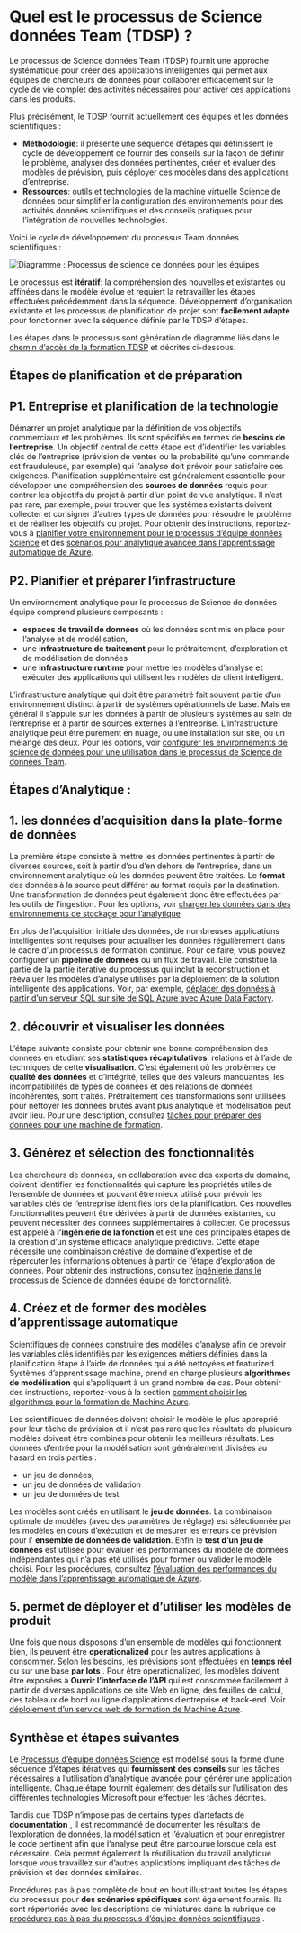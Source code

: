 <properties
    pageTitle="Quel est le processus d’équipe données Science ?  | Microsoft Azure"
    description="Le processus d’équipe données Science est une méthode systématique pour créer des applications intelligentes qui exploitent analytique avancée."
    keywords="processus de données scientifiques, des équipes de science de données"
    services="machine-learning"
    documentationCenter=""
    authors="bradsev"
    manager="jhubbard"
    editor="cgronlun" />

<tags
    ms.service="machine-learning"
    ms.workload="data-services"
    ms.tgt_pltfrm="na"
    ms.devlang="na"
    ms.topic="article"
    ms.date="09/19/2016"
    ms.author="bradsev" />


# <a name="what-is-the-team-data-science-process-tdsp"></a>Quel est le processus de Science données Team (TDSP) ?

Le processus de Science données Team (TDSP) fournit une approche systématique pour créer des applications intelligentes qui permet aux équipes de chercheurs de données pour collaborer efficacement sur le cycle de vie complet des activités nécessaires pour activer ces applications dans les produits.

Plus précisément, le TDSP fournit actuellement des équipes et les données scientifiques :

- **Méthodologie**: il présente une séquence d’étapes qui définissent le cycle de développement de fournir des conseils sur la façon de définir le problème, analyser des données pertinentes, créer et évaluer des modèles de prévision, puis déployer ces modèles dans des applications d’entreprise.
- **Ressources**: outils et technologies de la machine virtuelle Science de données pour simplifier la configuration des environnements pour des activités données scientifiques et des conseils pratiques pour l’intégration de nouvelles technologies.

Voici le cycle de développement du processus Team données scientifiques :

![Diagramme : Processus de science de données pour les équipes ](./media/data-science-process-overview/data-science-process-for-teams-diagram.png)


Le processus est **itératif**: la compréhension des nouvelles et existantes ou affinées dans le modèle évolue et requiert la retravailler les étapes effectuées précédemment dans la séquence. Développement d’organisation existante et les processus de planification de projet sont **facilement adapté** pour fonctionner avec la séquence définie par le TDSP d’étapes.

Les étapes dans le processus sont génération de diagramme liés dans le [chemin d’accès de la formation TDSP](https://azure.microsoft.com/documentation/learning-paths/data-science-process/) et décrites ci-dessous.  


## <a name="planning-and-preparation-steps"></a>Étapes de planification et de préparation

## <a name="p1-business-and-technology-planning"></a>P1. Entreprise et planification de la technologie

Démarrer un projet analytique par la définition de vos objectifs commerciaux et les problèmes. Ils sont spécifiés en termes de **besoins de l’entreprise**. Un objectif central de cette étape est d’identifier les variables clés de l’entreprise (prévision de ventes ou la probabilité qu’une commande est frauduleuse, par exemple) qui l’analyse doit prévoir pour satisfaire ces exigences. Planification supplémentaire est généralement essentielle pour développer une compréhension des **sources de données** requis pour contrer les objectifs du projet à partir d’un point de vue analytique. Il n’est pas rare, par exemple, pour trouver que les systèmes existants doivent collecter et consigner d’autres types de données pour résoudre le problème et de réaliser les objectifs du projet. Pour obtenir des instructions, reportez-vous à [planifier votre environnement pour le processus d’équipe données Science](machine-learning-data-science-plan-your-environment.md) et des [scénarios pour analytique avancée dans l’apprentissage automatique de Azure](machine-learning-data-science-plan-sample-scenarios.md).  


## <a name="p2-plan-and-prepare-infrastructure"></a>P2. Planifier et préparer l’infrastructure

Un environnement analytique pour le processus de Science de données équipe comprend plusieurs composants :

- **espaces de travail de données** où les données sont mis en place pour l’analyse et de modélisation,
- une **infrastructure de traitement** pour le prétraitement, d’exploration et de modélisation de données
- une **infrastructure runtime** pour mettre les modèles d’analyse et exécuter des applications qui utilisent les modèles de client intelligent.  

L’infrastructure analytique qui doit être paramétré fait souvent partie d’un environnement distinct à partir de systèmes opérationnels de base. Mais en général il s’appuie sur les données à partir de plusieurs systèmes au sein de l’entreprise et à partir de sources externes à l’entreprise. L’infrastructure analytique peut être purement en nuage, ou une installation sur site, ou un mélange des deux. Pour les options, voir [configurer les environnements de science de données pour une utilisation dans le processus de Science de données Team](machine-learning-data-science-environment-setup.md).


## <a name="analytics-steps"></a>Étapes d’Analytique :  

## <a name="1-ingest-the-data-into-the-data-platform"></a>1. les données d’acquisition dans la plate-forme de données

La première étape consiste à mettre les données pertinentes à partir de diverses sources, soit à partir d’ou d’en dehors de l’entreprise, dans un environnement analytique où les données peuvent être traitées. Le **format** des données à la source peut différer au format requis par la destination. Une transformation de données peut également donc être effectuées par les outils de l’ingestion. Pour les options, voir [charger les données dans des environnements de stockage pour l’analytique](machine-learning-data-science-ingest-data.md)

En plus de l’acquisition initiale des données, de nombreuses applications intelligentes sont requises pour actualiser les données régulièrement dans le cadre d’un processus de formation continue. Pour ce faire, vous pouvez configurer un **pipeline de données** ou un flux de travail. Elle constitue la partie de la partie itérative du processus qui inclut la reconstruction et réévaluer les modèles d’analyse utilisés par la déploiement de la solution intelligente des applications. Voir, par exemple, [déplacer des données à partir d’un serveur SQL sur site de SQL Azure avec Azure Data Factory](machine-learning-data-science-move-sql-azure-adf.md).


## <a name="2-explore-and-visualize-the-data"></a>2. découvrir et visualiser les données

L’étape suivante consiste pour obtenir une bonne compréhension des données en étudiant ses **statistiques récapitulatives**, relations et à l’aide de techniques de cette **visualisation**. C’est également où les problèmes de **qualité des données** et d’intégrité, telles que des valeurs manquantes, les incompatibilités de types de données et des relations de données incohérentes, sont traités. Prétraitement des transformations sont utilisées pour nettoyer les données brutes avant plus analytique et modélisation peut avoir lieu. Pour une description, consultez [tâches pour préparer des données pour une machine de formation](machine-learning-data-science-prepare-data.md).


## <a name="3-generate-and-select-features"></a>3. Générez et sélection des fonctionnalités

Les chercheurs de données, en collaboration avec des experts du domaine, doivent identifier les fonctionnalités qui capture les propriétés utiles de l’ensemble de données et pouvant être mieux utilisé pour prévoir les variables clés de l’entreprise identifiés lors de la planification. Ces nouvelles fonctionnalités peuvent être dérivées à partir de données existantes, ou peuvent nécessiter des données supplémentaires à collecter. Ce processus est appelé à **l’ingénierie de la fonction** et est une des principales étapes de la création d’un système efficace analytique prédictive. Cette étape nécessite une combinaison créative de domaine d’expertise et de répercuter les informations obtenues à partir de l’étape d’exploration de données. Pour obtenir des instructions, consultez [ingénierie dans le processus de Science de données équipe de fonctionnalité](machine-learning-data-science-create-features.md).


## <a name="4-create-and-train-machine-learning-models"></a>4. Créez et de former des modèles d’apprentissage automatique

Scientifiques de données construire des modèles d’analyse afin de prévoir les variables clés identifiés par les exigences métiers définies dans la planification étape à l’aide de données qui a été nettoyées et featurized. Systèmes d’apprentissage machine, prend en charge plusieurs **algorithmes de modélisation** qui s’appliquent à un grand nombre de cas. Pour obtenir des instructions, reportez-vous à la section [comment choisir les algorithmes pour la formation de Machine Azure](machine-learning-algorithm-choice.md).

Les scientifiques de données doivent choisir le modèle le plus approprié pour leur tâche de prévision et il n’est pas rare que les résultats de plusieurs modèles doivent être combinés pour obtenir les meilleurs résultats. Les données d’entrée pour la modélisation sont généralement divisées au hasard en trois parties :

- un jeu de données,
- un jeu de données de validation
- un jeu de données de test

Les modèles sont créés en utilisant le **jeu de données**. La combinaison optimale de modèles (avec des paramètres de réglage) est sélectionnée par les modèles en cours d’exécution et de mesurer les erreurs de prévision pour l' **ensemble de données de validation**. Enfin le **test d’un jeu de données** est utilisée pour évaluer les performances du modèle de données indépendantes qui n’a pas été utilisés pour former ou valider le modèle choisi.  Pour les procédures, consultez [l’évaluation des performances du modèle dans l’apprentissage automatique de Azure](machine-learning-evaluate-model-performance.md).


## <a name="5-deploy-and-consume-the-models-in-the-product"></a>5. permet de déployer et d’utiliser les modèles de produit

Une fois que nous disposons d’un ensemble de modèles qui fonctionnent bien, ils peuvent être **operationalized** pour les autres applications à consommer. Selon les besoins, les prévisions sont effectuées en **temps réel** ou sur une base **par lots** . Pour être operationalized, les modèles doivent être exposées à **Ouvrir l’interface de l’API** qui est consommée facilement à partir de diverses applications ce site Web en ligne, des feuilles de calcul, des tableaux de bord ou ligne d’applications d’entreprise et back-end. Voir [déploiement d’un service web de formation de Machine Azure](machine-learning-publish-a-machine-learning-web-service.md).


## <a name="summary-and-next-steps"></a>Synthèse et étapes suivantes

Le [Processus d’équipe données Science](https://azure.microsoft.com/documentation/learning-paths/data-science-process/) est modélisé sous la forme d’une séquence d’étapes itératives qui **fournissent des conseils** sur les tâches nécessaires à l’utilisation d’analytique avancée pour générer une application intelligente. Chaque étape fournit également des détails sur l’utilisation des différentes technologies Microsoft pour effectuer les tâches décrites.

Tandis que TDSP n’impose pas de certains types d’artefacts de **documentation** , il est recommandé de documenter les résultats de l’exploration de données, la modélisation et l’évaluation et pour enregistrer le code pertinent afin que l’analyse peut être parcourue lorsque cela est nécessaire. Cela permet également la réutilisation du travail analytique lorsque vous travaillez sur d’autres applications impliquant des tâches de prévision et des données similaires.

Procédures pas à pas complète de bout en bout illustrant toutes les étapes du processus pour **des scénarios spécifiques** sont également fournis. Ils sont répertoriés avec les descriptions de miniatures dans la rubrique de [procédures pas à pas du processus d’équipe données scientifiques](data-science-process-walkthroughs.md) .
